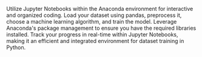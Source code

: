 Utilize Jupyter Notebooks within the Anaconda environment for interactive and organized coding. 
Load your dataset using pandas, preprocess it, choose a machine learning algorithm, and train the model. Leverage Anaconda's package management to ensure you have the required libraries installed. 
Track your progress in real-time within Jupyter Notebooks, making it an efficient and integrated environment for dataset training in Python.
